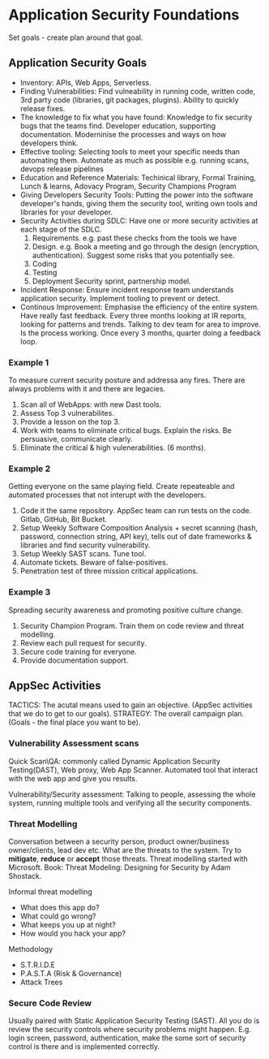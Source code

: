# Application Security Foundations

Set goals - create plan around that goal.

## Application Security Goals
- Inventory: APIs, Web Apps, Serverless.
- Finding Vulnerabilities: Find vulneability in running code, written code, 3rd party code (libraries, git packages, plugins). Ability to quickly release fixes.
- The knowledge to fix what you have found: Knowledge to fix security bugs that the teams find. Developer education, supporting documentation. Moderninise the processes and ways on how developers think. 
- Effective tooling: Selecting tools to meet your specific needs than automating them. Automate as much as possible e.g. running scans, devops release pipelines
- Education and Reference Materials: Techinical library, Formal Training, Lunch & learns, Adovacy Program, Security Champions Program
- Giving Developers Security Tools: Putting the power into the software developer's hands, giving them the security tool, writing own tools and libraries for your developer.
- Security Activities during SDLC: Have one or more security activities at each stage of the SDLC. 
    1. Requirements. e.g. past these checks from the tools we have
    2. Design. e.g. Book a meeting and go through the design (encryption, authentication). Suggest some risks that you potentially see. 
    3. Coding
    4. Testing
    5. Deployment
Security sprint, partnership model.
- Incident Response: Ensure incident response team understands application security. Implement tooling to prevent or detect. 
- Continous Improvement: Emphasise the efficiency of the entire system. Have really fast feedback. Every three months looking at IR reports, looking for patterns and trends. Talking to dev team for area to improve. Is the process working. Once every 3 months, quarter doing a feedback loop. 

### Example 1
To measure current security posture and addressa any fires. There are always problems with it and there are legacies. 

1. Scan all of WebApps: with new Dast tools.
2. Assess Top 3 vulnerabilites.
3. Provide a lesson on the top 3.
4. Work with teams to eliminate critical bugs. Explain the risks. Be persuasive, communicate clearly. 
5. Eliminate the critical & high vulenerabilities. (6 months).

### Example 2
Getting everyone on the same playing field. Create repeateable and automated processes that not interupt with the developers. 

1. Code it the same repository. AppSec team can run tests  on the code. Gitlab, GitHub, Bit Bucket. 
2. Setup Weekly Software Composition Analysis + secret scanning (hash, password, connection string, API key), tells out of date frameworks & libraries and find security vulnerability. 
3. Setup Weekly SAST scans. Tune tool. 
4. Automate tickets. Beware of false-positives. 
5. Penetration test of three mission critical applications.

### Example 3
Spreading security awareness and promoting positive culture change. 
1. Security Champion Program. Train them on code review and threat modelling. 
2. Review each pull request for security. 
3. Secure code training for everyone. 
4. Provide documentation support.

## AppSec Activities
TACTICS: The acutal means used to gain an objective. (AppSec activities that we do to get to our goals). 
STRATEGY: The overall campaign plan. (Goals - the final place you want to be).

### Vulnerability Assessment scans

Quick Scan\QA: commonly called Dynamic Application Security Testing(DAST), Web proxy, Web App Scanner. Automated tool that interact with the web app and give you results. 

Vulnerability/Security assessment: Talking to people, assessing the whole system, running multiple tools and verifying all the security components.

### Threat Modelling
Conversation between a security person, product owner/business owner/clients, lead dev etc.
What are the threats to the system.  Try to **mitigate**, **reduce** or **accept** those threats. 
Threat modelling started with Microsoft. Book: Threat Modeling: Designing for Security by Adam Shostack. 

Informal threat modelling
- What does this app do?
- What could go wrong?
- What keeps you up at night?
- How would you hack your app?

Methodology
- S.T.R.I.D.E
- P.A.S.T.A (Risk & Governance)
- Attack Trees

### Secure Code Review
Usually paired with Static Application Security Testing (SAST). 
All you do is review the security controls where security problems might happen. 
E.g. login screen, password, authentication, make the some sort of security control is there and is implemented correctly. 